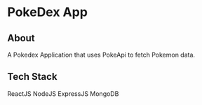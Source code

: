 <h1>PokeDex App</h1>

## About
A Pokedex Application that uses PokeApi to fetch Pokemon data.

## Tech Stack
  ReactJS
  NodeJS
  ExpressJS
  MongoDB
